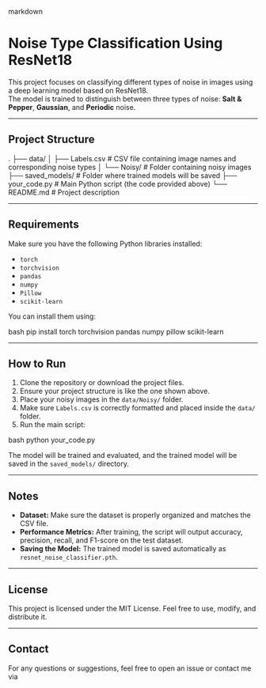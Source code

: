 markdown
# Noise Type Classification Using ResNet18

This project focuses on classifying different types of noise in images using a deep learning model based on ResNet18.  
The model is trained to distinguish between three types of noise: **Salt & Pepper**, **Gaussian**, and **Periodic** noise.

---

## Project Structure


.
├── data/
│   ├── Labels.csv        # CSV file containing image names and corresponding noise types
│   └── Noisy/             # Folder containing noisy images
├── saved_models/          # Folder where trained models will be saved
├── your_code.py           # Main Python script (the code provided above)
└── README.md              # Project description


---

## Requirements

Make sure you have the following Python libraries installed:

- `torch`
- `torchvision`
- `pandas`
- `numpy`
- `Pillow`
- `scikit-learn`

You can install them using:

bash
pip install torch torchvision pandas numpy pillow scikit-learn


---

## How to Run

1. Clone the repository or download the project files.
2. Ensure your project structure is like the one shown above.
3. Place your noisy images in the `data/Noisy/` folder.
4. Make sure `Labels.csv` is correctly formatted and placed inside the `data/` folder.
5. Run the main script:

bash
python your_code.py


The model will be trained and evaluated, and the trained model will be saved in the `saved_models/` directory.

---

## Notes

- **Dataset:** Make sure the dataset is properly organized and matches the CSV file.
- **Performance Metrics:** After training, the script will output accuracy, precision, recall, and F1-score on the test dataset.
- **Saving the Model:** The trained model is saved automatically as `resnet_noise_classifier.pth`.

---

## License

This project is licensed under the MIT License. Feel free to use, modify, and distribute it.

---

## Contact

For any questions or suggestions, feel free to open an issue or contact me via 
